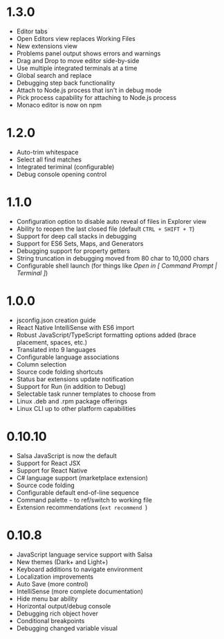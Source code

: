 # 1.3.0

- Editor tabs
- Open Editors view replaces Working Files
- New extensions view
- Problems panel output shows errors and warnings
- Drag and Drop to move editor side-by-side
- Use multiple integrated terminals at a time
- Global search and replace
- Debugging step back functionality
- Attach to Node.js process that isn't in debug mode
- Pick process capability for attaching to Node.js process
- Monaco editor is now on npm

# 1.2.0

- Auto-trim whitespace
- Select all find matches
- Integrated teriminal (configurable)
- Debug console opening control

# 1.1.0

- Configuration option to disable auto reveal of files in Explorer view
- Ability to reopen the last closed file (default `CTRL + SHIFT + T`)
- Support for deep call stacks in debugging
- Support for ES6 Sets, Maps, and Generators
- Debugging support for property getters
- String truncation in debugging moved from 80 char to 10,000 chars
- Configurable shell launch (for things like *Open in [ Command Prompt | Terminal ]*)

# 1.0.0

- jsconfig.json creation guide
- React Native IntelliSense with ES6 import
- Robust JavaScript/TypeScript formatting options added (brace placement, spaces, etc.)
- Translated into 9 languages
- Configurable language associations
- Column selection
- Source code folding shortcuts
- Status bar extensions update notification
- Support for Run (in addition to Debug)
- Selectable task runner templates to choose from
- Linux .deb and .rpm package offerings
- Linux CLI up to other platform capabilities

# 0.10.10

- Salsa JavaScript is now the default
- Support for React JSX
- Support for React Native
- C# language support (marketplace extension)
- Source code folding
- Configurable default end-of-line sequence
- Command palette `~` to ref/switch to working file
- Extension recommendations (`ext recommend `)

# 0.10.8

- JavaScript language service support with Salsa
- New themes (Dark+ and Light+)
- Keyboard additions to navigate environment
- Localization improvements
- Auto Save (more control)
- IntelliSense (more complete documentation)
- Hide menu bar ability
- Horizontal output/debug console
- Debugging rich object hover
- Conditional breakpoints
- Debugging changed variable visual
